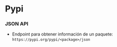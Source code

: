 # Pypi

### JSON API

- Endpoint para obtener información de un paquete: `https://pypi.org/pypi/<package>/json`
